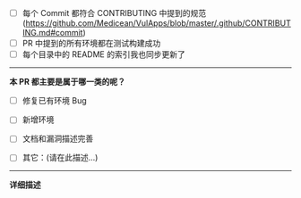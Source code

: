 <!--
首先非常感谢您能参与到 VulApps 这个开源项目当中来。

在提 PR 之前，需要你先确认一下下列基础信息

如果你选中了某一项，可以把该行前面的 `[ ]` 改成 `[x]`。
-->

- [ ] 每个 Commit 都符合 CONTRIBUTING 中提到的规范(https://github.com/Medicean/VulApps/blob/master/.github/CONTRIBUTING.md#commit)
- [ ] PR 中提到的所有环境都在测试构建成功
- [ ] 每个目录中的 README 的索引我也同步更新了

---

**本 PR 都主要是属于哪一类的呢？**


- [ ] 修复已有环境 Bug
- [ ] 新增环境
- [ ] 文档和漏洞描述完善
- [ ] 其它：(请在此描述...)


---

**详细描述**

